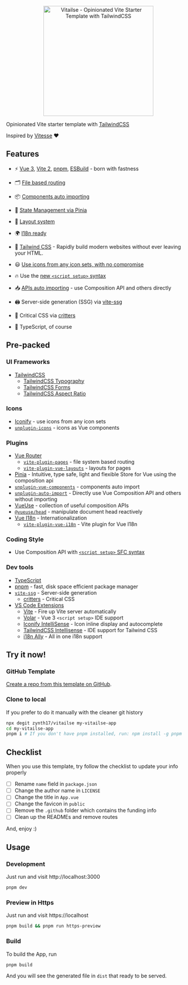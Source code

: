 <p align='center'>
  <img src='https://user-images.githubusercontent.com/45350572/138070856-731c849a-466b-41a2-b39d-c5b5e76e94fa.png' alt='Vitailse - Opinionated Vite Starter Template with TailwindCSS' width='300'/>
</p>

Opinionated Vite starter template with [TailwindCSS](https://tailwindcss.com/)

Inspired by [Vitesse](https://github.com/antfu/vitesse) ❤

## Features

-   ⚡️ [Vue 3](https://github.com/vuejs/vue-next), [Vite 2](https://github.com/vitejs/vite), [pnpm](https://pnpm.js.org/), [ESBuild](https://github.com/evanw/esbuild) - born with fastness

-   🗂 [File based routing](./src/pages)

-   📦 [Components auto importing](./src/components)

-   🍍 [State Management via Pinia](https://pinia.esm.dev/)

-   📑 [Layout system](./src/layouts)

-   🌍 [I18n ready](./locales)

-   🎨 [Tailwind CSS](https://tailwindcss.com/) - Rapidly build modern websites without ever leaving your HTML.

-   😃 [Use icons from any icon sets, with no compromise](https://github.com/antfu/unplugin-icons)

-   🔥 Use the [new `<script setup>` syntax](https://github.com/vuejs/rfcs/pull/227)

-   📥 [APIs auto importing](https://github.com/antfu/unplugin-auto-import) - use Composition API and others directly

-   🖨 Server-side generation (SSG) via [vite-ssg](https://github.com/antfu/vite-ssg)
-   🦔 Critical CSS via [critters](https://github.com/GoogleChromeLabs/critters)

-   🦾 TypeScript, of course

## Pre-packed

### UI Frameworks

-   [TailwindCSS](https://tailwindcss.com/)
    -   [TailwindCSS Typography](https://github.com/tailwindlabs/tailwindcss-typography)
    -   [TailwindCSS Forms](https://github.com/tailwindlabs/tailwindcss-forms)
    -   [TailwindCSS Aspect Ratio](https://github.com/tailwindlabs/tailwindcss-aspect-ratio)

### Icons

-   [Iconify](https://iconify.design) - use icons from any icon sets
-   [`unplugin-icons`](https://github.com/antfu/unplugin-icons) - icons as Vue components

### Plugins

-   [Vue Router](https://github.com/vuejs/vue-router)
    -   [`vite-plugin-pages`](https://github.com/hannoeru/vite-plugin-pages) - file system based routing
    -   [`vite-plugin-vue-layouts`](https://github.com/JohnCampionJr/vite-plugin-vue-layouts) - layouts for pages
-   [Pinia](https://pinia.esm.dev) - Intuitive, type safe, light and flexible Store for Vue using the composition api
-   [`unplugin-vue-components`](https://github.com/antfu/unplugin-vue-components) - components auto import
-   [`unplugin-auto-import`](https://github.com/antfu/unplugin-auto-import) - Directly use Vue Composition API and others without importing
-   [VueUse](https://github.com/antfu/vueuse) - collection of useful composition APIs
-   [`@vueuse/head`](https://github.com/vueuse/head) - manipulate document head reactively
-   [Vue I18n](https://github.com/intlify/vue-i18n-next) - Internationalization
    -   [`vite-plugin-vue-i18n`](https://github.com/intlify/vite-plugin-vue-i18n) - Vite plugin for Vue I18n

### Coding Style

-   Use Composition API with [`<script setup>` SFC syntax](https://github.com/vuejs/rfcs/pull/227)

### Dev tools

-   [TypeScript](https://www.typescriptlang.org/)
-   [pnpm](https://pnpm.js.org/) - fast, disk space efficient package manager
-   [`vite-ssg`](https://github.com/antfu/vite-ssg) - Server-side generation
    -   [critters](https://github.com/GoogleChromeLabs/critters) - Critical CSS
-   [VS Code Extensions](./.vscode/extensions.json)
    -   [Vite](https://marketplace.visualstudio.com/items?itemName=antfu.vite) - Fire up Vite server automatically
    -   [Volar](https://marketplace.visualstudio.com/items?itemName=johnsoncodehk.volar) - Vue 3 `<script setup>` IDE support
    -   [Iconify IntelliSense](https://marketplace.visualstudio.com/items?itemName=antfu.iconify) - Icon inline display and autocomplete
    -   [TailwindCSS Intellisense](https://marketplace.visualstudio.com/items?itemName=bradlc.vscode-tailwindcss) - IDE support for Tailwind CSS
    -   [i18n Ally](https://marketplace.visualstudio.com/items?itemName=lokalise.i18n-ally) - All in one i18n support

## Try it now!

### GitHub Template

[Create a repo from this template on GitHub](https://github.com/zynth17/vitailse/generate).

### Clone to local

If you prefer to do it manually with the cleaner git history

```bash
npx degit zynth17/vitailse my-vitailse-app
cd my-vitailse-app
pnpm i # If you don't have pnpm installed, run: npm install -g pnpm
```

## Checklist

When you use this template, try follow the checklist to update your info properly

-   [ ] Rename `name` field in `package.json`
-   [ ] Change the author name in `LICENSE`
-   [ ] Change the title in `App.vue`
-   [ ] Change the favicon in `public`
-   [ ] Remove the `.github` folder which contains the funding info
-   [ ] Clean up the READMEs and remove routes

And, enjoy :)

## Usage

### Development

Just run and visit http://localhost:3000

```bash
pnpm dev
```

### Preview in Https

Just run and visit https://localhost

```bash
pnpm build && pnpm run https-preview
```

### Build

To build the App, run

```bash
pnpm build
```

And you will see the generated file in `dist` that ready to be served.

